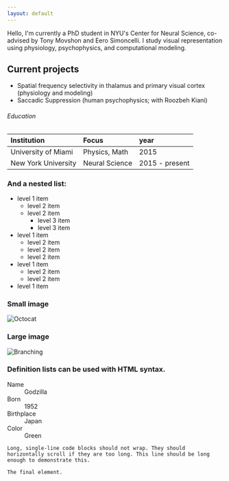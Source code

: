 ```yaml
---
layout: default
---
```


Hello, I'm currently a PhD student in NYU's Center for Neural Science, co-advised by Tony Movshon and Eero Simoncelli. 
I study visual representation using physiology, psychophysics, and computational modeling.

## Current projects

*   Spatial frequency selectivity in thalamus and primary visual cortex (physiology and modeling)
*   Saccadic Suppression (human psychophysics; with Roozbeh Kiani)


###### Education

| Institution  | Focus             | year  |
|:-------------|:------------------|:------|
| University of Miami           | Physics, Math | 2015  |
| New York University | Neural Science   | 2015 - present  |


### And a nested list:

- level 1 item
  - level 2 item
  - level 2 item
    - level 3 item
    - level 3 item
- level 1 item
  - level 2 item
  - level 2 item
  - level 2 item
- level 1 item
  - level 2 item
  - level 2 item
- level 1 item

### Small image

![Octocat](https://github.githubassets.com/images/icons/emoji/octocat.png)

### Large image

![Branching](https://guides.github.com/activities/hello-world/branching.png)


### Definition lists can be used with HTML syntax.

<dl>
<dt>Name</dt>
<dd>Godzilla</dd>
<dt>Born</dt>
<dd>1952</dd>
<dt>Birthplace</dt>
<dd>Japan</dd>
<dt>Color</dt>
<dd>Green</dd>
</dl>

```
Long, single-line code blocks should not wrap. They should horizontally scroll if they are too long. This line should be long enough to demonstrate this.
```

```
The final element.
```